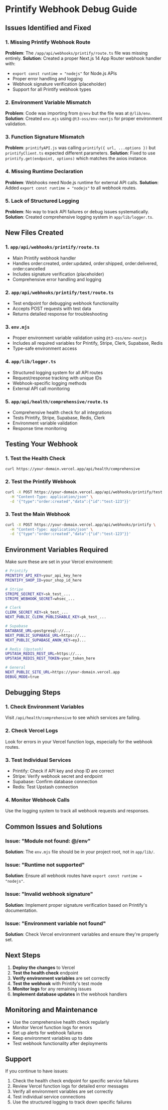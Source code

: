 # Printify Webhook Debug Guide

## Issues Identified and Fixed

### 1. Missing Printify Webhook Route
**Problem**: The `/app/api/webhooks/printify/route.ts` file was missing entirely.
**Solution**: Created a proper Next.js 14 App Router webhook handler with:
- `export const runtime = "nodejs"` for Node.js APIs
- Proper error handling and logging
- Webhook signature verification (placeholder)
- Support for all Printify webhook types

### 2. Environment Variable Mismatch
**Problem**: Code was importing from `@/env` but the file was at `@/lib/env`.
**Solution**: Created `env.mjs` using `@t3-oss/env-nextjs` for proper environment validation.

### 3. Function Signature Mismatch
**Problem**: `printifyAPI.js` was calling `printify({ url, ...options })` but `printifyClient.ts` expected different parameters.
**Solution**: Fixed to use `printify.get(endpoint, options)` which matches the axios instance.

### 4. Missing Runtime Declaration
**Problem**: Webhooks need Node.js runtime for external API calls.
**Solution**: Added `export const runtime = "nodejs"` to all webhook routes.

### 5. Lack of Structured Logging
**Problem**: No way to track API failures or debug issues systematically.
**Solution**: Created comprehensive logging system in `app/lib/logger.ts`.

## New Files Created

### 1. `app/api/webhooks/printify/route.ts`
- Main Printify webhook handler
- Handles order:created, order:updated, order:shipped, order:delivered, order:cancelled
- Includes signature verification (placeholder)
- Comprehensive error handling and logging

### 2. `app/api/webhooks/printify/test/route.ts`
- Test endpoint for debugging webhook functionality
- Accepts POST requests with test data
- Returns detailed response for troubleshooting

### 3. `env.mjs`
- Proper environment variable validation using `@t3-oss/env-nextjs`
- Includes all required variables for Printify, Stripe, Clerk, Supabase, Redis
- Type-safe environment access

### 4. `app/lib/logger.ts`
- Structured logging system for all API routes
- Request/response tracking with unique IDs
- Webhook-specific logging methods
- External API call monitoring

### 5. `app/api/health/comprehensive/route.ts`
- Comprehensive health check for all integrations
- Tests Printify, Stripe, Supabase, Redis, Clerk
- Environment variable validation
- Response time monitoring

## Testing Your Webhook

### 1. Test the Health Check
```bash
curl https://your-domain.vercel.app/api/health/comprehensive
```

### 2. Test the Printify Webhook
```bash
curl -X POST https://your-domain.vercel.app/api/webhooks/printify/test \
  -H "Content-Type: application/json" \
  -d '{"type":"order:created","data":{"id":"test-123"}}'
```

### 3. Test the Main Webhook
```bash
curl -X POST https://your-domain.vercel.app/api/webhooks/printify \
  -H "Content-Type: application/json" \
  -d '{"type":"order:created","data":{"id":"test-123"}}'
```

## Environment Variables Required

Make sure these are set in your Vercel environment:

```bash
# Printify
PRINTIFY_API_KEY=your_api_key_here
PRINTIFY_SHOP_ID=your_shop_id_here

# Stripe
STRIPE_SECRET_KEY=sk_test_...
STRIPE_WEBHOOK_SECRET=whsec_...

# Clerk
CLERK_SECRET_KEY=sk_test_...
NEXT_PUBLIC_CLERK_PUBLISHABLE_KEY=pk_test_...

# Supabase
DATABASE_URL=postgresql://...
NEXT_PUBLIC_SUPABASE_URL=https://...
NEXT_PUBLIC_SUPABASE_ANON_KEY=eyJ...

# Redis (Upstash)
UPSTASH_REDIS_REST_URL=https://...
UPSTASH_REDIS_REST_TOKEN=your_token_here

# General
NEXT_PUBLIC_SITE_URL=https://your-domain.vercel.app
DEBUG_MODE=true
```

## Debugging Steps

### 1. Check Environment Variables
Visit `/api/health/comprehensive` to see which services are failing.

### 2. Check Vercel Logs
Look for errors in your Vercel function logs, especially for the webhook routes.

### 3. Test Individual Services
- Printify: Check if API key and shop ID are correct
- Stripe: Verify webhook secret and endpoint
- Supabase: Confirm database connection
- Redis: Test Upstash connection

### 4. Monitor Webhook Calls
Use the logging system to track all webhook requests and responses.

## Common Issues and Solutions

### Issue: "Module not found: @/env"
**Solution**: The `env.mjs` file should be in your project root, not in `app/lib/`.

### Issue: "Runtime not supported"
**Solution**: Ensure all webhook routes have `export const runtime = "nodejs"`.

### Issue: "Invalid webhook signature"
**Solution**: Implement proper signature verification based on Printify's documentation.

### Issue: "Environment variable not found"
**Solution**: Check Vercel environment variables and ensure they're properly set.

## Next Steps

1. **Deploy the changes** to Vercel
2. **Test the health check** endpoint
3. **Verify environment variables** are set correctly
4. **Test the webhook** with Printify's test mode
5. **Monitor logs** for any remaining issues
6. **Implement database updates** in the webhook handlers

## Monitoring and Maintenance

- Use the comprehensive health check regularly
- Monitor Vercel function logs for errors
- Set up alerts for webhook failures
- Keep environment variables up to date
- Test webhook functionality after deployments

## Support

If you continue to have issues:
1. Check the health check endpoint for specific service failures
2. Review Vercel function logs for detailed error messages
3. Verify all environment variables are set correctly
4. Test individual service connections
5. Use the structured logging to track down specific failures

